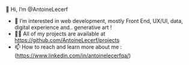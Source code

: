 👋 Hi, I’m @AntoineLecerf
- 👀 I’m interested in web development, mostly Front End, UX/UI, data, digital experience and.. generative art ! 
- 👨‍💻 All of my projects are available at https://github.com/AntoineLecerf/projects
- 📫 How to reach and learn more about me : (https://www.linkedin.com/in/antoinelecerfqa/)
<!---
AntoineLecerf/AntoineLecerf is a ✨ special ✨ repository because its `README.md` (this file) appears on your GitHub profile.
You can click the Preview link to take a look at your changes.
--->
